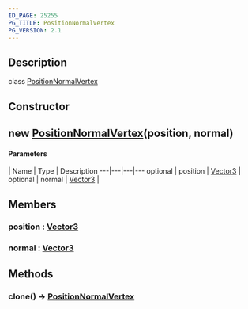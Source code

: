```yaml
---
ID_PAGE: 25255
PG_TITLE: PositionNormalVertex
PG_VERSION: 2.1
---
```

## Description

class [PositionNormalVertex](/classes/3.1/PositionNormalVertex)



## Constructor

## new [PositionNormalVertex](/classes/3.1/PositionNormalVertex)(position, normal)



#### Parameters
 | Name | Type | Description
---|---|---|---
optional | position | [Vector3](/classes/3.1/Vector3) | 
optional | normal | [Vector3](/classes/3.1/Vector3) | 
## Members

### position : [Vector3](/classes/3.1/Vector3)


### normal : [Vector3](/classes/3.1/Vector3)


## Methods

### clone() &rarr; [PositionNormalVertex](/classes/3.1/PositionNormalVertex)


